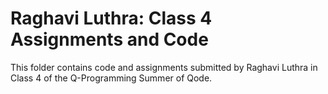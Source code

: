 # Raghavi Luthra: Class 4 Assignments and Code
This folder contains code and assignments submitted by Raghavi Luthra in Class 4 of the Q-Programming Summer of Qode.